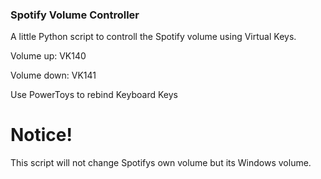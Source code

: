 ### Spotify Volume Controller

A little Python script to controll the Spotify volume using Virtual Keys.

Volume up: VK140

Volume down: VK141

Use PowerToys to rebind Keyboard Keys

# Notice!

This script will not change Spotifys own volume but its Windows volume.
